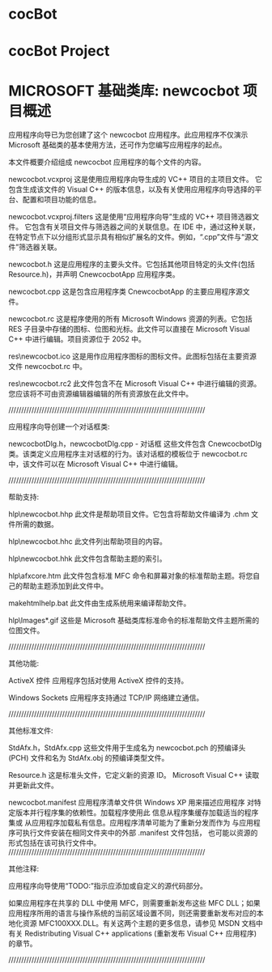 # cocBot
cocBot Project
================================================================================
MICROSOFT 基础类库: newcocbot 项目概述
===============================================================================

应用程序向导已为您创建了这个 newcocbot 应用程序。此应用程序不仅演示 Microsoft 基础类的基本使用方法，还可作为您编写应用程序的起点。

本文件概要介绍组成 newcocbot 应用程序的每个文件的内容。

newcocbot.vcxproj
这是使用应用程序向导生成的 VC++ 项目的主项目文件。 
它包含生成该文件的 Visual C++ 的版本信息，以及有关使用应用程序向导选择的平台、配置和项目功能的信息。

newcocbot.vcxproj.filters
    这是使用“应用程序向导”生成的 VC++ 项目筛选器文件。
    它包含有关项目文件与筛选器之间的关联信息。在 IDE 中，通过这种关联，在特定节点下以分组形式显示具有相似扩展名的文件。例如，“.cpp”文件与“源文件”筛选器关联。

newcocbot.h
这是应用程序的主要头文件。它包括其他项目特定的头文件(包括 Resource.h)，并声明 CnewcocbotApp 应用程序类。

newcocbot.cpp
这是包含应用程序类 CnewcocbotApp 的主要应用程序源文件。

newcocbot.rc
这是程序使用的所有 Microsoft Windows 资源的列表。它包括 RES 子目录中存储的图标、位图和光标。此文件可以直接在 Microsoft Visual C++ 中进行编辑。项目资源位于 2052 中。

res\newcocbot.ico
这是用作应用程序图标的图标文件。此图标包括在主要资源文件 newcocbot.rc 中。

res\newcocbot.rc2
此文件包含不在 Microsoft Visual C++ 中进行编辑的资源。您应该将不可由资源编辑器编辑的所有资源放在此文件中。


/////////////////////////////////////////////////////////////////////////////

应用程序向导创建一个对话框类:

newcocbotDlg.h，newcocbotDlg.cpp - 对话框
这些文件包含 CnewcocbotDlg 类。该类定义应用程序主对话框的行为。该对话框的模板位于 newcocbot.rc 中，该文件可以在 Microsoft Visual C++ 中进行编辑。

/////////////////////////////////////////////////////////////////////////////

帮助支持:

hlp\newcocbot.hhp
此文件是帮助项目文件。它包含将帮助文件编译为 .chm 文件所需的数据。

hlp\newcocbot.hhc
此文件列出帮助项目的内容。

hlp\newcocbot.hhk
此文件包含帮助主题的索引。

hlp\afxcore.htm
此文件包含标准 MFC 命令和屏幕对象的标准帮助主题。将您自己的帮助主题添加到此文件中。

makehtmlhelp.bat
此文件由生成系统用来编译帮助文件。

hlp\Images\*.gif
这些是 Microsoft 基础类库标准命令的标准帮助文件主题所需的位图文件。


/////////////////////////////////////////////////////////////////////////////

其他功能:

ActiveX 控件
应用程序包括对使用 ActiveX 控件的支持。

Windows Sockets
应用程序支持通过 TCP/IP 网络建立通信。

/////////////////////////////////////////////////////////////////////////////

其他标准文件:

StdAfx.h，StdAfx.cpp
这些文件用于生成名为 newcocbot.pch 的预编译头 (PCH) 文件和名为 StdAfx.obj 的预编译类型文件。

Resource.h
这是标准头文件，它定义新的资源 ID。
Microsoft Visual C++ 读取并更新此文件。

newcocbot.manifest
	应用程序清单文件供 Windows XP 用来描述应用程序
	对特定版本并行程序集的依赖性。加载程序使用此
	信息从程序集缓存加载适当的程序集或
	从应用程序加载私有信息。应用程序清单可能为了重新分发而作为
	与应用程序可执行文件安装在相同文件夹中的外部 .manifest 文件包括，
	也可能以资源的形式包括在该可执行文件中。 
/////////////////////////////////////////////////////////////////////////////

其他注释:

应用程序向导使用“TODO:”指示应添加或自定义的源代码部分。

如果应用程序在共享的 DLL 中使用 MFC，则需要重新发布这些 MFC DLL；如果应用程序所用的语言与操作系统的当前区域设置不同，则还需要重新发布对应的本地化资源 MFC100XXX.DLL。有关这两个主题的更多信息，请参见 MSDN 文档中有关 Redistributing Visual C++ applications (重新发布 Visual C++ 应用程序)的章节。

/////////////////////////////////////////////////////////////////////////////
